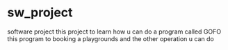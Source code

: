 # sw_project
software project 
this project to learn how u can do a program called GOFO this program to booking a playgrounds and the other operation u can do  

